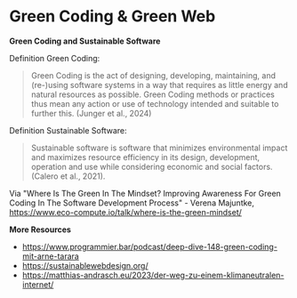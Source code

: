 # Green Coding & Green Web

**Green Coding and Sustainable Software**

Definition Green Coding:

> Green Coding is the act of designing, developing, maintaining, and (re-)using
> software systems in a way that requires as little energy and natural resources as possible. Green Coding methods or practices thus mean any action or
> use of technology intended and suitable to further this. (Junger et al., 2024)

Definition Sustainable Software:

> Sustainable software is software that minimizes environmental impact and
> maximizes resource efficiency in its design, development, operation and use
> while considering economic and social factors. (Calero et al., 2021).

Via "Where Is The Green In The Mindset? Improving Awareness For Green Coding In The Software Development Process" - Verena Majuntke, https://www.eco-compute.io/talk/where-is-the-green-mindset/

**More Resources**

- https://www.programmier.bar/podcast/deep-dive-148-green-coding-mit-arne-tarara
- https://sustainablewebdesign.org/
- https://matthias-andrasch.eu/2023/der-weg-zu-einem-klimaneutralen-internet/
